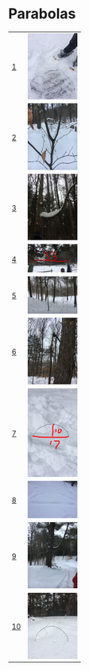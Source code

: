# Parabolas
<table>

  <!-- START NEW ROW -->  
  <tr>
   <td>
      <a href="http://alpha.editor.p5js.org/full/rkO8IuiUf">1
    </td>
    <td>
      <img src="https://raw.githubusercontent.com/woodstockcs/Parabolas/master/source-images/IMG_0332.JPG" width="100">
      </a>
    </td>
  </tr>
  <!-- END NEW ROW -->    
  
  <!-- START NEW ROW -->  
  <tr>
   <td>
      <a href="http://alpha.editor.p5js.org/full/H1lannDs8M">2</a>
    </td>
    <td>
      <img src="https://raw.githubusercontent.com/woodstockcs/Parabolas/master/source-images/image3.jpeg" width="100">
    </td>
  </tr>
  <!-- END NEW ROW -->    

  <!-- START NEW ROW -->  
  <tr>
   <td>
      <a href="http://alpha.editor.p5js.org/full/r1hA7OoIf">3</a>
    </td>
    <td>
      <img src="https://raw.githubusercontent.com/woodstockcs/Parabolas/master/source-images/IMG_0325.JPG" width="100">
    </td>
  </tr>
  <!-- END NEW ROW -->    
  
  <!-- START NEW ROW -->
  <tr>
   <td>
      <a href="http://alpha.editor.p5js.org/full/r1Gi2PiLf">4</a>
    </td>
    <td>
      <img src="https://raw.githubusercontent.com/woodstockcs/Parabolas/master/source-images/IMG_0338.JPG" width="100">
    </td>
  </tr>
  <!-- END NEW ROW -->  

  <!-- START NEW ROW -->
  <tr>
   <td>
      <a href="http://alpha.editor.p5js.org/full/HyHy4_sLG">5</a>
    </td>
    <td>
      <img src="https://raw.githubusercontent.com/woodstockcs/Parabolas/master/source-images/image5.jpeg" width="100">
    </td>
  </tr>
  <!-- END NEW ROW -->  
  
  <!-- START NEW ROW -->
  <tr>
   <td>
      <a href="http://alpha.editor.p5js.org/full/B1OaEujUz">6</a>
    </td>
    <td>
      <img src="https://raw.githubusercontent.com/woodstockcs/Parabolas/master/source-images/image4.jpeg" width="100">
    </td>
  </tr>
  <!-- END NEW ROW -->  
  
  <!-- START NEW ROW -->
  <tr>
   <td>
      <a href="http://alpha.editor.p5js.org/full/ryTh3PsIM">7</a>
    </td>
    <td>
      <img src="https://raw.githubusercontent.com/woodstockcs/Parabolas/master/source-images/IMG_0329.JPG" width="100">
    </td>
  </tr>
  <!-- END NEW ROW -->  

  <!-- START NEW ROW -->
  <!-- from alexfrenchman account on github-->
  <tr>
   <td>
      <a href="http://alpha.editor.p5js.org/full/SJZahDiIM">8</a>
    </td>
    <td>
      <img src="https://raw.githubusercontent.com/woodstockcs/Parabolas/master/source-images/IMG_0331.JPG" width="100">
    </td>
  </tr>
  <!-- END NEW ROW -->  

  <!-- START NEW ROW -->
  <!-- from fallingchildren account on p5js-->
  <tr>
   <td>
      <a href="http://alpha.editor.p5js.org/full/r1Jp2vsLz">9</a>
    </td>
    <td>
      <img src="https://raw.githubusercontent.com/woodstockcs/Parabolas/master/source-images/image1.jpeg" width="100">
    </td>
  </tr>
  <!-- END NEW ROW -->  

  <!-- START NEW ROW -->
  <!-- from GreatnessAwaits account on p5js-->
  <tr>
   <td>
      <a href="http://alpha.editor.p5js.org/full/Byv_2Pi8M">10</a>
    </td>
    <td>
      <img src="https://raw.githubusercontent.com/woodstockcs/Parabolas/master/source-images/IMG_0327.JPG" width="100">
    </td>
  </tr>
  <!-- END NEW ROW -->  
</table>
